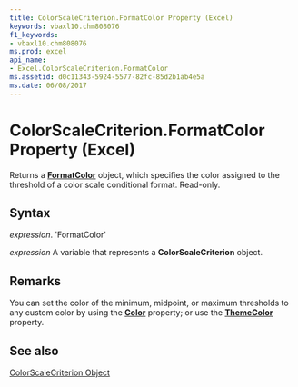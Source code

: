 ```yaml
---
title: ColorScaleCriterion.FormatColor Property (Excel)
keywords: vbaxl10.chm808076
f1_keywords:
- vbaxl10.chm808076
ms.prod: excel
api_name:
- Excel.ColorScaleCriterion.FormatColor
ms.assetid: d0c11343-5924-5577-82fc-85d2b1ab4e5a
ms.date: 06/08/2017
---
```



# ColorScaleCriterion.FormatColor Property (Excel)

Returns a  **[FormatColor](Excel.FormatColor.md)** object, which specifies the color assigned to the threshold of a color scale conditional format. Read-only.


## Syntax

 _expression_. 'FormatColor'

 _expression_ A variable that represents a **ColorScaleCriterion** object.


## Remarks

You can set the color of the minimum, midpoint, or maximum thresholds to any custom color by using the  **[Color](Excel.FormatColor.Color.md)** property; or use the **[ThemeColor](Excel.FormatColor.ThemeColor.md)** property.


## See also


[ColorScaleCriterion Object](Excel.ColorScaleCriterion.md)

